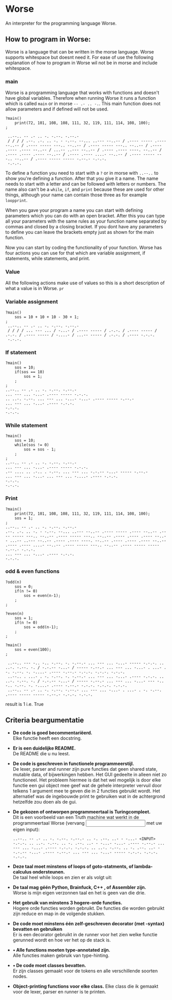 # Worse
An interpreter for the programming language Worse.  


## How to program in Worse:
Worse is a language that can be written in the morse language.
Worse supports whitespace but doesnt need it.
For ease of use the following explanation of how to program in Worse wil not be in morse and include whitespace.

### main
Worse is a programming language that works with functions and doesn't have global variables.
Therefore when running Worse it runs a function which is called ```main``` or in morse ```-- .- .. -.```. 
This main function does not allow parameters and if defined will not be used.

```
?main()
    print(72, 101, 108, 108, 111, 32, 119, 111, 114, 108, 100);
;

 ..--.. -- .- .. -. -.--. -.--.- 
 / / / / .--. .-. .. -. - -.--. --... ..--- --..-- / .---- ----- .---- --..-- / .---- ----- ---.. --..-- / .---- ----- ---.. --..-- / .---- .---- .---- --..-- / ...-- ..--- --..-- / .---- .---- ----. --..-- / .---- .---- .---- --..-- / .---- .---- ....- --..-- / .---- ----- ---.. --..-- / .---- ----- ----- -.--.- -.-.-. 
 -.-.-.

```

To define a function you need to start with a ```?``` or in morse with ```..--..``` to show you're defining a function.
After that you give it a name. The name needs to start with a letter and can be followed with letters or numbers. 
The name also can't be a ```while```, ```if```, and ```print``` because these are used for other things, 
although your name can contain those three as for example ```loopprint```. 

When you gave your program a name you can start with defining parameters which you can do with an open bracket.
After this you can type all your parameters with the same rules as your function name separated by commas and closed by a closing bracket.
If you dont have any parameters to define you can leave the brackets empty just as shown for the main function.

Now you can start by coding the functionality of your function. 
Worse has four actions you can use for that which are variable assignment, if statements, while statements, and print.

### Value
All the following actions make use of values so this is a short description of what a value is in Worse.
```pr```

### Variable assignment
```
?main()
    sos = 10 + 10 + 10 - 30 + 1;
;
 ..--.. -- .- .. -. -.--. -.--.- 
 / / / / ... --- ... / -...- / .---- ----- / .-.-. / .---- ----- / .-.-. / .---- ----- / -....- / ...-- ----- / .-.-. / .---- -.-.-. 
 -.-.-.

```

### If statement
```
?main()
    sos = 10;
    if(sos == 10)
        sos = 1;
    ;
;
..--.. -- .- .. -. -.--. -.--.- 
... --- ... -...- .---- ----- -.-.-. 
.. ..-. -.--. ... --- ... -...- -...- .---- ----- -.--.- 
... --- ... -...- .---- -.-.-. 
-.-.-. 
-.-.-.

```

### While statement
```
?main()
    sos = 10;
    while(sos != 0)
        sos = sos - 1;
    ;
;
..--.. -- .- .. -. -.--. -.--.- 
... --- ... -...- .---- ----- -.-.-. 
.-- .... .. .-.. . -.--. ... --- ... -.-.-- -...- ----- -.--.- 
... --- ... -...- ... --- ... -....- .---- -.-.-. 
-.-.-. 
-.-.-.
```

### Print
```
?main()
    print(72, 101, 108, 108, 111, 32, 119, 111, 114, 108, 100);
    sos = 1;
;
..--.. -- .- .. -. -.--. -.--.- 
.--. .-. .. -. - -.--. --... ..--- --..-- .---- ----- .---- --..-- .---- ----- ---.. --..-- .---- ----- ---.. --..-- .---- .---- .---- --..-- ...-- ..--- --..-- .---- .---- ----. --..-- .---- .---- .---- --..-- .---- .---- ....- --..-- .---- ----- ---.. --..-- .---- ----- ----- -.--.- -.-.-. 
... --- ... -...- .---- -.-.-. 
-.-.-.
```


### odd & even functions
```
?odd(n)
    sos = 0;
    if(n != 0)
        sos = even(n-1);
    ;
;

?even(n)
    sos = 1;
    if(n != 0)
        sos = odd(n-1);
    ;
;

?main()
    sos = even(100);
;
```

```
 ..--.. --- -.. -.. -.--. -. -.--.- ... --- ... -...- ----- -.-.-. .. ..-. -.--. -. / -.-.-- -...- / ----- -.--.- ... --- ... -...- . ...- . -. -.--. -. -....- .---- -.--.- -.-.-. -.-.-. -.-.-. 
 ..--.. . ...- . -. -.--. -. -.--.- ... --- ... -...- .---- -.-.-. .. ..-. -.--. -. / -.-.-- -...- / ----- -.--.- ... --- ... -...- --- -.. -.. -.--. -. -....- .---- -.--.- -.-.-. -.-.-. -.-.-. 
 ..--.. -- .- .. -. -.--. -.--.- ... --- ... -...- . ...- . -. -.--. .---- ----- ----- -.--.- -.-.-. -.-.-.
```

result is 1 i.e. True


## Criteria beargumentatie

- **De code is goed becommentariëerd.**  
Elke functie heeft een docstring.

- **Er is een duidelijke README.**  
De README die u nu leest.

- **De code is geschreven in functionele programmeerstijl.**  
De lexer, parser and runner zijn pure functies dat geen shared state, mutable data, of bijwerkingen hebben.
Het GUI gedeelte in alleen niet zo functioneel. 
Het probleem hiermee is dat het wel mogelijk is door elke functie een gui object mee geef wat de gehele interpreter vervuil door telkens 1 argument mee te geven die in 2 functies gebruikt wordt. 
Het alternatief was de ingebouwde print te gebruiken wat in de achtergrond hetzelfde zou doen als de gui.


- **De gekozen of ontworpen programmeertaal is Turingcompleet.**  
    Dit is een voorbeeld van een Truth machine wat werkt in de programmeertaal Worse (vervang <INPUT> met uw eigen input):
    ``` 
    ..--.. -- .- .. -. -.--. -.--.- .. -. .--. ..- - -...- <INPUT> -.-.-. .. ..-. -.--. .. -. .--. ..- - -...- -...- .---- -.--.- ... --- ... -...- .---- -.-.-. -.-.-. .. ..-. -.--. .. -. .--. ..- - -.-.-- -...- .---- -.--.- ... --- ... -...- ----- -.-.-. -.-.-. -.-.-.
  ```

- **Deze taal moet minstens of loops of goto-statments, of lambda-calculus ondersteunen.**  
    De taal heel while loops en zien er als volgt uit:
    <INSERT VOORBEELD>

- **De taal mag géén Python, Brainfuck, C++ , of Assembler zijn.**  
    Worse is mijn eigen verzonnen taal en het is geen van die drie.

- **Het gebruik van minstens 3 hogere-orde functies.**  
    Hogere orde functies worden gebruikt. De functies die worden gebruikt zijn reduce en map in de volgende stukken.
    <INSERT VOORBEELD>

- **De code moet minstens één zelf-geschreven decorator (met -syntax) bevatten en gebruiken**  
    Er is een decorator gebruikt in de runner voor het zien welke functie gerunned wordt en hoe ver het op de stack is.
    <INSERT VOORBEELD>

- **• Alle functions moeten type-annotated zijn.**  
    Alle functies maken gebruik van type-hinting.

- **• De code moet classes bevatten.**  
    Er zijn classes gemaakt voor de tokens en alle verschillende soorten nodes.
    <INSERT VOORBEELD>

- **Object-printing functions voor elke class.** 
    Elke class die ik gemaakt voor de lexer, parser en runner is te printen.
